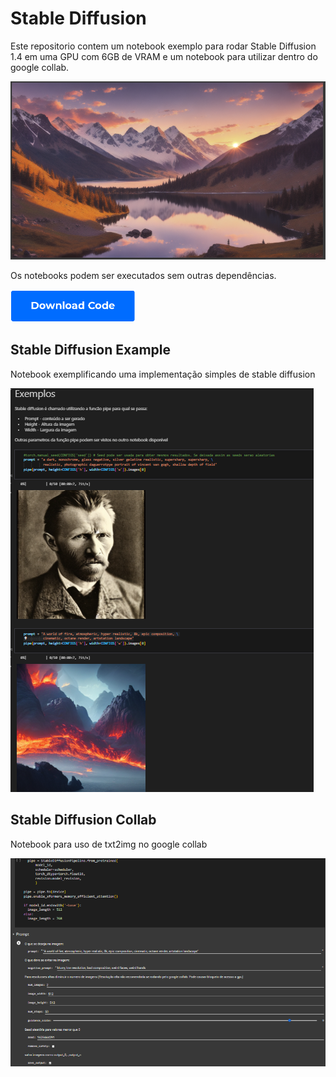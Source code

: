 # Stable Diffusion

Este repositorio contem um notebook exemplo para rodar Stable Diffusion 1.4 em uma GPU com 6GB de VRAM e um notebook para utilizar dentro do google collab.

![](images/fantasy_landscape.png) 

Os notebooks podem ser executados sem outras dependências.

[<img src="images/download_button.webp" alt="download" width="200">](https://github.com/Tiago-O-Luz/StableDiffusionKit/archive/refs/heads/main.zip)



## Stable Diffusion Example

Notebook exemplificando uma implementação simples de stable diffusion

![](images/stable_diffusion_example.png) 

## Stable Diffusion Collab

Notebook para uso de txt2img no google collab

![](images/stable_diffusion_collab.png)
